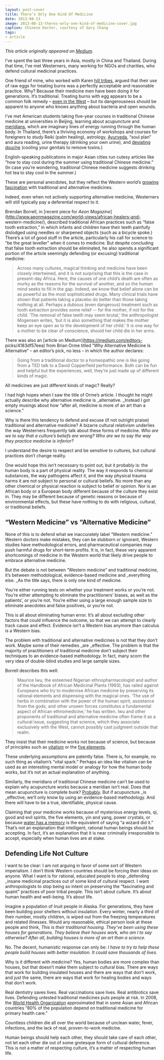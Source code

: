 ```yaml
---
layout: post-cover
title: There’s Only One Kind Of Medicine
date: 2013-08-13
image: 2013-08-13-theres-only-one-kind-of-medicine-cover.jpg
caption: Chinese Doctor, courtesy of Gary Chang
tags:
- article
---
```


*This article originally appeared on [Medium](https://medium.com/editors-picks/64a37ea9d0ee).*

I’ve spent the last three years in Asia, mostly in China and Thailand. During
that time, I’ve met Westerners, many working for NGOs and charities, who
defend cultural medicinal practices.

One friend of mine, who worked with Karen [hill
tribes](http://cl.ly/1r0A0U3l110G), argued that their
use of raw eggs for treating burns was a perfectly acceptable and reasonable
practice. Why? Because their medicine men have been doing it for generations.
It’s traditional. Treating burns with egg appears to be a common folk remedy –
[even in the West](http://www.snopes.com/medical/homecure/eggwhite.asp) – but
its dangerousness should be apparent to anyone who knows anything about
bacteria and open wounds.

I’ve met American students taking five-year courses in traditional Chinese
medicine at universities in Beijing, learning about acupuncture and
[meridians](http://cl.ly/2j3q3l1k3Y26), which
are imaginary lines of energy running through the human body. In Thailand,
there’s a thriving economy of workshops and courses for foreigners to study
Reiki (palm healing), astrology,
[Ayurveda](http://en.wikipedia.org/wiki/Ayurveda), “soul plan” and aura
reading, urine therapy (drinking your own urine), and [deviating
douche](http://www.chiangmainews.com/ecmn/viewfa.php?id=3185) (cooling your
genitals to remove toxins.)

English-speaking publications in major Asian cities run cutesy articles like
“how to stay cool during the summer using traditional Chinese medicine.” (In
case you’re wondering, traditional Chinese medicine suggests drinking hot tea
to stay cool in the summer.)

These are personal anecdotes, but they reflect the Western world’s [growing fascination](http://www.vancouversun.com/health/Burnaby+school+applies+become+first+Canada+offer+traditional+Chinese+medicine+degree/7961658/story.html) with traditional and
alternative medicines.

Indeed, even when not actively supporting alternative medicine, Westerners
will still typically pay a deferential respect to it.

Brendan Borrell, in [recent piece for _Aeon
Magazine_](http://www.aeonmagazine.com/world-views/african-healers-and-
western-medicine/), described traditional African practices such as “false
tooth extraction,” in which infants and children have their teeth painfully
dislodged using needles or sharpened objects (such as a bicycle spoke.)
There’s a lot of good stuff in the article, particularly his call for science
to “be the great leveller” when it comes to medicine. But despite concluding
that false tooth extraction should be eliminated, he also spends a significant
portion of the article seemingly defending (or excusing) traditional medicine:

> Across many cultures, magical thinking and medicine have been closely
intertwined, and it is not surprising that this is the case in present-day
Africa. Here, the causes of one child’s death are often as murky as the
reasons for the survival of another, and so the human mind seeks to fill in
the gap. Indeed, we know that belief alone can be as powerful as the most
sophisticated drugs. Many clinical trials have shown that patients taking a
placebo do better than those taking nothing at all. Perhaps a dubious (even
dangerous) treatment such as tooth extraction provides some relief -- for the
mother, if not for the child. ‘The removal of false teeth may seem brutal,’
the anthropologist Mogensen writes, ‘but it is also something that makes the
mother keep an eye open as to the development of her child.’ It is one way for
a mother to be clear of conscience, should her child die in her arms.

There was also an [article on Medium](https://medium.com/editors-
picks/4183df57eea) from Brian Orme titled “Why Alternative Medicine Is
Alternative” – an editor’s pick, no less – in which the author declares:

> Going from a traditional doctor to a homeopathic one is like going from a
TED talk to a David Copperfield performance. Both can be fun and helpful but
the experiences, well, they’re just made up of different kinds of magic.

All medicines are just different kinds of magic? Really?

I had high hopes when I saw the title of Orme’s article. I thought he might
actually describe why alternative medicine is _alternative. _Instead I got
empty musings about how “after all, medicine is more of an art than a
science.”

Why is there this tendency to defend and excuse (if not outright praise)
traditional and alternative medicine? A bizarre cultural relativism underlies
the way Westerners frequently talk about these forms of medicine. _Who are we
to say that a culture’s beliefs are wrong? Who are we to say the way they
practice medicine is inferior?_

I understand the desire to respect and be sensitive to cultures, but cultural
practices don’t change reality.

One would hope this isn’t necessary to point out, but it probably is: the
human body is a part of physical reality. The way it responds to chemical
substances, the way pathogens affect it, and the way physical trauma harms it
are not subject to personal or cultural beliefs. No more than any other
chemical or physical reaction is subject to belief or opinion. Nor is an
African body or a European body different because of the culture they exist
in. They may be different because of genetic reasons or because of
environmental effects, but these have nothing to do with religious, cultural,
or traditional beliefs.

## “Western Medicine” vs “Alternative Medicine”

None of this is to defend what we inaccurately label “Western medicine.”
Western doctors make mistakes, they can be stubborn or ignorant, Western
studies have methodological errors, and pharmaceutical companies may push
harmful drugs for short-term profits. It is, in fact, these very apparent
shortcomings of medicine in the Western world that likely drive people to
embrace alternative medicine.

But the debate is not between “Western medicine” and traditional medicine,
it’s between methodological, evidence-based medicine and _everything else. _As
the title says, there is only one kind of medicine.

You’re either running tests on whether your treatment works or you’re not.
You’re either attempting to eliminate the practitioners’ biases, as well as
the patients’, or you’re not. You’re either using a large enough sample size
to eliminate anecdotes and false positives, or you’re not.

This is all about eliminating human error. It’s all about excluding other
factors that could influence the outcome, so that we can attempt to clearly
track cause and effect. Evidence isn’t a Western bias anymore than calculus is
a Western bias.

The problem with traditional and alternative medicines is not that they don’t
work. Maybe some of their remedies _are _effective. The problem is that the
majority of practitioners of traditional medicine don’t subject their
techniques to an evidence-based methodology. In fact, many scorn the very idea
of double-blind studies and large sample sizes.

Borrell describes this well:

> Maurice Iwu, the esteemed Nigerian ethnopharmacologist and author of the
Handbook of African Medicinal Plants (1993), has railed against Europeans who
try to modernise African medicine by preserving its rational elements and
dispensing with the magical ones. ‘The use of herbs in combination with the
power of the human spirit, assistance from the gods, and other unseen forces
constitutes a fundamental aspect of African ethnomedicine,’ he has written.
Iwu and other proponents of traditional and alternative medicine often frame
it as a cultural issue, suggesting that science, which they associate
exclusively with the West, cannot possibly cast judgment outside that realm.

They insist that their medicine works not because of science, but because of
principles such as [vitalism](https://en.wikipedia.org/wiki/Vitalism) or the
[five elements](http://en.wikipedia.org/wiki/Five_phases).

These underlying assumptions are patently false. There is, for example, no
such thing as vitalism’s “vital spark.” Perhaps an idea like vitalism can be
used as an interesting mental model or analogy for how the human body works,
but it’s not an actual explanation of anything.

Similarly, the meridians of traditional Chinese medicine can’t be used to
explain why acupuncture works because a meridian isn’t real. Does that mean
acupuncture is complete bunk?
[Probably](http://en.wikipedia.org/wiki/Acupuncture#Effectiveness_research).
But if acupuncture _is _effective, we’ll only know by using an evidence-based
methodology. And there will have to be a true, identifiable, physical cause.

Claiming that your medicine works because of mysterious energy levels, qì,
good and evil spirits, the five elements, yin and yang, power crystals, or
because [water has a memory](http://en.wikipedia.org/wiki/Water_memory) is the
equivalent of saying “a wizard did it.” That’s not an explanation that
intelligent, rational human beings should be accepting. In fact, it’s an
explanation that it is near criminally irresponsible to accept, especially
when human lives are at stake.

## Defending Life Not Culture

I want to be clear: I am not arguing in favor of some sort of Western
imperialism. I don’t think Western countries should be forcing their ideas on
anyone. What I want is for rational, educated people to stop _defending
_insane medicinal practices out of some kind of cultural respect. I want
anthropologists to stop being so intent on preserving the “fascinating and
quaint” practices of poor tribal people. This isn’t about culture. It’s about
human health and well-being. It’s about life.

Imagine a population of Inuit people in Alaska. For generations, they have
been building poor shelters without insulation. Every winter, nearly a third
of their number, mostly children, is wiped out from the freezing temperatures
and related illnesses. Would any reasonable, ethical person look at these
people and think, _This is their traditional housing. They’ve been using these
houses for generations. They believe their houses work, who am I to say
otherwise? After all, building houses is more of an art than a science._

No. The decent, humanistic response can only be: _I have to try to help these
people build houses with better insulation. It could save thousands of lives._

Why is it different with medicine? Yes, human bodies are more complex than
houses, but that doesn’t make them subject to cultural bias. There are ways
that work for building insulated houses and there are ways that don’t work,
and just the same, there are ways that work for healing bodies and ways that
don’t work.

Real dentistry saves lives. Real vaccinations save lives. Real antibiotics
save lives. Defending untested traditional medicines puts people at risk. In
2008, the [World Health
Organization](http://www.who.int/mediacentre/factsheets/2003/fs134/en/)
approximated that in some Asian and African countries “80% of the population
depend on traditional medicine for primary health care.”

Countless children die all over the world because of unclean water, fever,
infections, and the lack of real, proven-to-work medicine.

Human beings should help each other, they should take care of each other, not
let each other die out of some grotesque form of cultural deference. This is
not a matter of respecting culture, it’s a matter of respecting human life.

